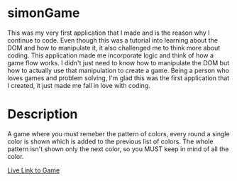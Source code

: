 # simonGame

This was my very first application that I made and is the reason why I continue to code. Even though this was a tutorial into learning about the DOM and how to manipulate it, it also challenged me to think more about coding. This application made me incorporate logic and think of how a game flow works. I didn't just need to know how to manipulate the DOM but how to actually use that manipulation to create a game. 
Being a person who loves games and problem solving, I'm glad this was the first application that I created, it just made me fall in love with coding. 

# Description
A game where you must remeber the pattern of colors, every round a single color is shown which is added to the previous list of colors. The whole pattern isn't shown only the next color, so you MUST keep in mind of all the color. 

<a href='https://phurbasherpa.github.io/simonGame/'>Live Link to Game</a>

